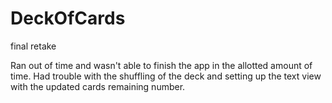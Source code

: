 # DeckOfCards
final retake

Ran out of time and wasn't able to finish the app in the allotted amount of time. Had trouble with the shuffling of the deck and setting up the text view with the updated cards remaining number.
